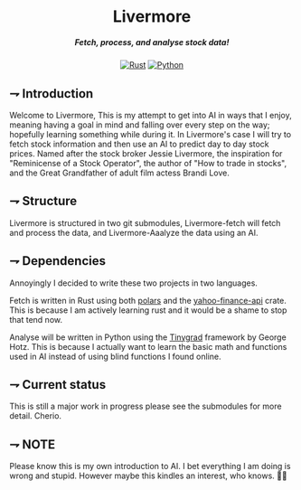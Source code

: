 <div align="center">

# Livermore
##### Fetch, process, and analyse stock data!

[![Rust](https://img.shields.io/badge/Livermore_Fetch-orange.svg?style=for-the-badge&logo=rust)](https://www.rust-lang.org/)
[![Python](https://img.shields.io/badge/Livermore_Analyze-blue.svg?style=for-the-badge&logo=python&logoColor=white)](https://www.python.org/)
</div>

## ⇁  Introduction
Welcome to Livermore, This is my attempt to get into AI in ways that I enjoy, meaning having a goal in mind and falling over every step on the way; hopefully learning something while during it. In Livermore's case I will try to fetch stock information and then use an AI to predict day to day stock prices. Named after the stock broker Jessie Livermore, the inspiration for "Reminicense of a Stock Operator", the author of "How to trade in stocks", and the Great Grandfather of adult film actess Brandi Love.

## ⇁  Structure
Livermore is structured in two git submodules, Livermore-fetch will fetch and process the data, and Livermore-Aaalyze the data using an AI.

## ⇁  Dependencies
Annoyingly I decided to write these two projects in two languages. 

Fetch is written in Rust using both [polars](https://www.pola.rs/) and the [yahoo-finance-api](https://docs.rs/yahoo_finance_api/latest/yahoo_finance_api/) crate. This is because I am actively learning rust and it would be a shame to stop that tend now. 

Analyse will be written in Python using the [Tinygrad](https://github.com/geohot/tinygrad) framework by George Hotz. This is because I actually want to learn the basic math and functions used in AI instead of using blind functions I found online. 

## ⇁  Current status
This is still a major work in progress please see the submodules for more detail. Cherio.

## ⇁  NOTE
Please know this is my own introduction to AI. I bet everything I am doing is wrong and stupid. However maybe this kindles an interest, who knows. 🤷‍♂️
